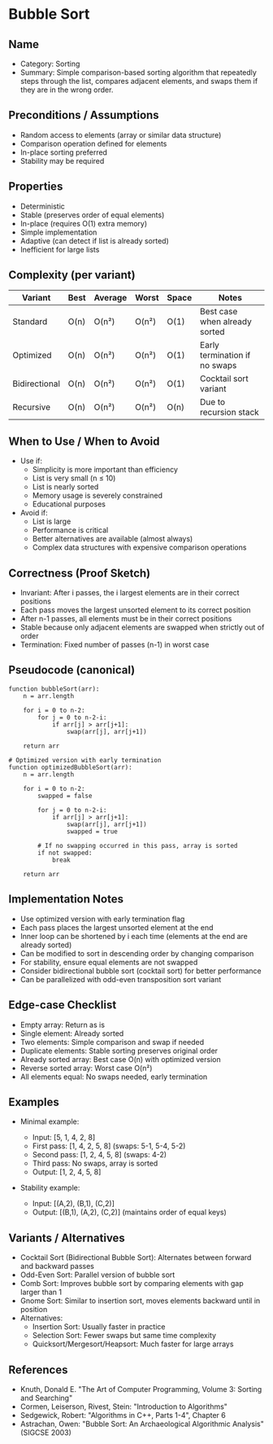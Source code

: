 # Bubble Sort

## Name
- Category: Sorting
- Summary: Simple comparison-based sorting algorithm that repeatedly steps through the list, compares adjacent elements, and swaps them if they are in the wrong order.

## Preconditions / Assumptions
- Random access to elements (array or similar data structure)
- Comparison operation defined for elements
- In-place sorting preferred
- Stability may be required

## Properties
- Deterministic
- Stable (preserves order of equal elements)
- In-place (requires O(1) extra memory)
- Simple implementation
- Adaptive (can detect if list is already sorted)
- Inefficient for large lists

## Complexity (per variant)
| Variant | Best | Average | Worst | Space | Notes |
|---|---|---|---|---|---|
| Standard | O(n) | O(n²) | O(n²) | O(1) | Best case when already sorted |
| Optimized | O(n) | O(n²) | O(n²) | O(1) | Early termination if no swaps |
| Bidirectional | O(n) | O(n²) | O(n²) | O(1) | Cocktail sort variant |
| Recursive | O(n) | O(n²) | O(n²) | O(n) | Due to recursion stack |

## When to Use / When to Avoid
- Use if:
  - Simplicity is more important than efficiency
  - List is very small (n ≤ 10)
  - List is nearly sorted
  - Memory usage is severely constrained
  - Educational purposes
- Avoid if:
  - List is large
  - Performance is critical
  - Better alternatives are available (almost always)
  - Complex data structures with expensive comparison operations

## Correctness (Proof Sketch)
- Invariant: After i passes, the i largest elements are in their correct positions
- Each pass moves the largest unsorted element to its correct position
- After n-1 passes, all elements must be in their correct positions
- Stable because only adjacent elements are swapped when strictly out of order
- Termination: Fixed number of passes (n-1) in worst case

## Pseudocode (canonical)
```pseudo
function bubbleSort(arr):
    n = arr.length
    
    for i = 0 to n-2:
        for j = 0 to n-2-i:
            if arr[j] > arr[j+1]:
                swap(arr[j], arr[j+1])
    
    return arr

# Optimized version with early termination
function optimizedBubbleSort(arr):
    n = arr.length
    
    for i = 0 to n-2:
        swapped = false
        
        for j = 0 to n-2-i:
            if arr[j] > arr[j+1]:
                swap(arr[j], arr[j+1])
                swapped = true
        
        # If no swapping occurred in this pass, array is sorted
        if not swapped:
            break
    
    return arr
```

## Implementation Notes
- Use optimized version with early termination flag
- Each pass places the largest unsorted element at the end
- Inner loop can be shortened by i each time (elements at the end are already sorted)
- Can be modified to sort in descending order by changing comparison
- For stability, ensure equal elements are not swapped
- Consider bidirectional bubble sort (cocktail sort) for better performance
- Can be parallelized with odd-even transposition sort variant

## Edge-case Checklist
- Empty array: Return as is
- Single element: Already sorted
- Two elements: Simple comparison and swap if needed
- Duplicate elements: Stable sorting preserves original order
- Already sorted array: Best case O(n) with optimized version
- Reverse sorted array: Worst case O(n²)
- All elements equal: No swaps needed, early termination

## Examples
- Minimal example:
  - Input: [5, 1, 4, 2, 8]
  - First pass: [1, 4, 2, 5, 8] (swaps: 5-1, 5-4, 5-2)
  - Second pass: [1, 2, 4, 5, 8] (swaps: 4-2)
  - Third pass: No swaps, array is sorted
  - Output: [1, 2, 4, 5, 8]
  
- Stability example:
  - Input: [(A,2), (B,1), (C,2)]
  - Output: [(B,1), (A,2), (C,2)] (maintains order of equal keys)

## Variants / Alternatives
- Cocktail Sort (Bidirectional Bubble Sort): Alternates between forward and backward passes
- Odd-Even Sort: Parallel version of bubble sort
- Comb Sort: Improves bubble sort by comparing elements with gap larger than 1
- Gnome Sort: Similar to insertion sort, moves elements backward until in position
- Alternatives:
  - Insertion Sort: Usually faster in practice
  - Selection Sort: Fewer swaps but same time complexity
  - Quicksort/Mergesort/Heapsort: Much faster for large arrays

## References
- Knuth, Donald E. "The Art of Computer Programming, Volume 3: Sorting and Searching"
- Cormen, Leiserson, Rivest, Stein: "Introduction to Algorithms"
- Sedgewick, Robert: "Algorithms in C++, Parts 1-4", Chapter 6
- Astrachan, Owen: "Bubble Sort: An Archaeological Algorithmic Analysis" (SIGCSE 2003)
